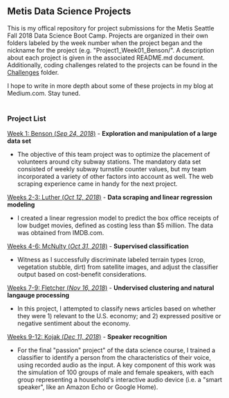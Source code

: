 ## Metis Data Science Projects

This is my offical repository for project submissions for the Metis Seattle Fall 2018 Data Science Boot Camp. Projects are organized in their own folders labeled by the week number when the project began and the nickname for the project (e.g. "Project1_Week01_Benson/". A description about each project is given in the associated README.md document. Additionally, coding challenges related to the projects can be found in the [Challenges](Challenges/) folder.

I hope to write in more depth about some of these projects in my blog at Medium.com. Stay tuned.  
&nbsp;


### Project List

[Week 1:  Benson (_Sep 24, 2018_)](Project1_Week01_Benson/) - __Exploration and manipulation of a large data set__
- The objective of this team project was to optimize the placement of volunteers around city subway stations. The mandatory data set consisted of weekly subway turnstile counter values, but my team incorporated a variety of other factors into account as well. The web scraping experience came in handy for the next project.
    
[Weeks 2-3:  Luther (_Oct 12, 2018_)](Project2_Week02_Luther/) - __Data scraping and linear regression modeling__
- I created a linear regression model to predict the box office receipts of low budget movies, defined as costing less than $5 million. The data was obtained from IMDB.com.

[Weeks 4-6:  McNulty (_Oct 31, 2018_)](Project3_Week04_McNulty/) - __Supervised classification__
- Witness as I successfully discriminate labeled terrain types (crop, vegetation stubble, dirt) from satellite images, and adjust the classifier output based on cost-benefit considerations.

[Weeks 7-9:  Fletcher (_Nov 16, 2018_)](Project4_Week07_Fletcher/) - __Undervised clustering and natural langauge processing__
- In this project, I attempted to classify news articles based on whether they were 1) relevant to the U.S. economy; and 2) expressed positive or negative sentiment about the economy.

[Weeks 9-12:  Kojak (_Dec 11, 2018_)](Project5_Week09_Kojak/) - __Speaker recognition__
- For the final "passion" project" of the data science course, I trained a classifier to identify a person from the characteristics of their voice, using recorded audio as the input. A key component of this work was the simulation of 100 groups of male and female speakers, with each group representing a household's interactive audio device (i.e. a "smart speaker", like an Amazon Echo or Google Home).
